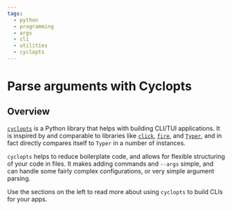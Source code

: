 ```yaml
---
tags:
  - python
  - programming
  - args
  - cli
  - utilities
  - cyclopts
---
```

# Parse arguments with Cyclopts

## Overview

[`cyclopts`](https://cyclopts.readthedocs.io/en/latest/index.html) is a Python library that helps with building CLI/TUI applications. It is inspired by and comparable to libraries like [`click`](https://click.palletsprojects.com/en/stable/), [`fire`](https://github.com/google/python-fire), and [`Typer`](https://typer.tiangolo.com), and in fact directly compares itself to `Typer` in a number of instances.

`cyclopts` helps to reduce boilerplate code, and allows for flexible structuring of your code in files. It makes adding commands and `--args` simple, and can handle some fairly complex configurations, or very simple argument parsing.

Use the sections on the left to read more about using `cyclopts` to build CLIs for your apps.
